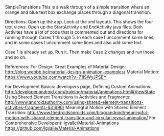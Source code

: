 SimpleTransitions
This is a walk through of a simple transition where an orange and blue text box exchange places through a diagonal transition.

Directions: Open up the app. Look at the xml layouts. This shows the four text views. Open up the StartActivity and EndActivity java files. Both Activites have a lot of code that is commented out and directions for running through Cases 1 through 5. In each case I uncomment some lines, and in some cases I uncomment some lines and also add some text.

Case 1 is already set up. Run it. Then make Case 2 changes and run those and so on.

References: For Design: Great Examples of Material Design: http://blog.webbb.be/material-design-animation-examples/ Material Motion: https://www.youtube.com/watch?v=71ISWyJPSEY

For Development Basics: developers page, Defining Custom Animations: http://developer.android.com/training/material/animations.html#ViewState Using Shared Element Transitions in Activities and Fragments: http://www.androidauthority.com/using-shared-element-transitions-activities-fragments-631996/ Meaningful Motion with Shared Element Transition: http://www.thedroidsonroids.com/blog/android/meaningful-motion-with-shared-element-transition-and-circular-reveal-animation/ For Comprehensive Developent: Igvalle/Material-Animations https://github.com/lgvalle/Material-Animations